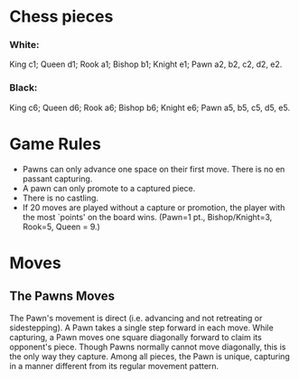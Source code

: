 # **Chess pieces**
### **White:**
King c1; Queen d1; Rook a1; Bishop b1; Knight e1; Pawn a2, b2, c2, d2, e2.

### **Black:**
King c6; Queen d6; Rook a6; Bishop b6; Knight e6; Pawn a5, b5, c5, d5, e5.

# **Game Rules**
* Pawns can only advance one space on their first move. There is no en passant capturing.
* A pawn can only promote to a captured piece.
* There is no castling.
* If 20 moves are played without a capture or promotion, the player with the most `points' on the board wins. (Pawn=1 pt., Bishop/Knight=3, Rook=5, Queen = 9.)


# Moves
## The Pawns Moves
The Pawn's movement is direct (i.e. advancing and not retreating or sidestepping). A Pawn takes a single step forward in each move. While capturing, a Pawn moves one square diagonally forward to claim its opponent's piece. Though Pawns normally cannot move diagonally, this is the only way they capture. Among all pieces, the Pawn is unique, capturing in a manner different from its regular movement pattern.
